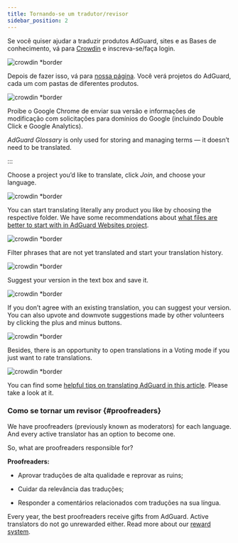 ```yaml
---
title: Tornando-se um tradutor/revisor
sidebar_position: 2
---
```


Se você quiser ajudar a traduzir produtos AdGuard, sites e as Bases de conhecimento, vá para [Crowdin](https://crowdin.com/) e inscreva-se/faça login.

![crowdin *border](https://cdn.adtidy.org/public/Adguard/kb/en/ag-translations/main-screen.png)

Depois de fazer isso, vá para [nossa página](https://crowdin.com/profile/adguard/). Você verá projetos do AdGuard, cada um com pastas de diferentes produtos.

![crowdin *border](https://cdn.adtidy.org/content/kb/ad_blocker/miscellaneous/adguard_translations/adguard_page.png)

Proíbe o Google Chrome de enviar sua versão e informações de modificação com solicitações para domínios do Google (incluindo Double Click e Google Analytics).

*AdGuard Glossary* is only used for storing and managing terms — it doesn’t need to be translated.

:::

Choose a project you’d like to translate, click *Join*, and choose your language.

![crowdin *border](https://cdn.adtidy.org/content/kb/ad_blocker/miscellaneous/adguard_translations/adguard_kb.png)

You can start translating literally any product you like by choosing the respective folder. We have some recommendations about [what files are better to start with in AdGuard Websites project](../translation-priority).

![crowdin *border](https://cdn.adtidy.org/public/Adguard/kb/en/ag-translations/folders.png)

Filter phrases that are not yet translated and start your translation history.

![crowdin *border](https://cdn.adtidy.org/public/Adguard/kb/en/ag-translations/filter.png)

Suggest your version in the text box and save it.

![crowdin *border](https://cdn.adtidy.org/public/Adguard/kb/en/ag-translations/text-box.png)

If you don’t agree with an existing translation, you can suggest your version. You can also upvote and downvote suggestions made by other volunteers by clicking the plus and minus buttons.

![crowdin *border](https://cdn.adtidy.org/public/Adguard/kb/en/ag-translations/vote.png)

Besides, there is an opportunity to open translations in a Voting mode if you just want to rate translations.

![crowdin *border](https://cdn.adtidy.org/public/Adguard/kb/en/ag-translations/mode.png)

You can find some [helpful tips on translating AdGuard in this article](../guidelines). Please take a look at it.

### Como se tornar um revisor {#proofreaders}

We have proofreaders (previously known as moderators) for each language. And every active translator has an option to become one.

So, what are proofreaders responsible for?

**Proofreaders:**

- Aprovar traduções de alta qualidade e reprovar as ruins;

- Cuidar da relevância das traduções;

- Responder a comentários relacionados com traduções na sua língua.

Every year, the best proofreaders receive gifts from AdGuard. Active translators do not go unrewarded either. Read more about our [reward system](../rewards).
